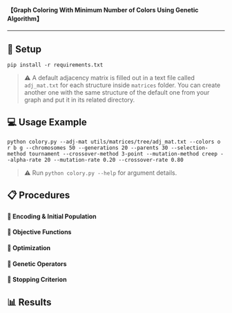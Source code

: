 


#### 【Graph Coloring With Minimum Number of Colors Using Genetic Algorithm】

---

## 🔧 Setup

```console
pip install -r requirements.txt
```

> ⚠️ A default adjacency matrix is filled out in a text file called `adj_mat.txt` for each structure inside `matrices` folder. You can create another one with the same structure of the default one from your graph and put it in its related directory.

## 💻 Usage Example

```console
python colory.py --adj-mat utils/matrices/tree/adj_mat.txt --colors o r b g --chromosomes 50 --generations 20 --parents 30 --selection-method tournament --crossover-method 3-point --mutation-method creep --alpha-rate 20 --mutation-rate 0.20 --crossover-rate 0.80

```

> ⚠️ Run `python colory.py --help` for argument details.

## 📋 Procedures

#### 📌 Encoding & Initial Population

#### 📌 Objective Functions

#### 📌 Optimization

#### 📌 Genetic Operators

#### 📌 Stopping Criterion


## 📊 Results